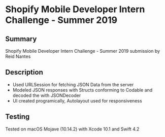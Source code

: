 # Shopify Mobile Developer Intern Challenge - Summer 2019

## Summary
Shopify Mobile Developer Intern Challenge - Summer 2019 submission by Reid Nantes 

## Description 
* Used URLSession for fetching JSON Data from the server
* Modeled JSON responses with Structs conforming to Codable and decoded the with JSONDecoder
* UI created programically, Autolayout used for responsiveness

## Testing
Tested on macOS Mojave (10.14.2) with Xcode 10.1 and Swift 4.2
